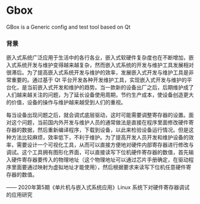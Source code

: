 # Gbox

GBox is a Generic config and test tool based on Qt



### 背景

嵌入式系统广泛应用于生活中的各行各业，嵌入式软硬件复杂度也在不断增加，嵌入式系统开发与维护变得越来越复杂，然而嵌入式系统的开发与维护工具发展相对很滞后。为了提高嵌入式系统开发与维护的效率，发展嵌入式开发与维护工具是非常重要的。通过基于 Qt 平台开发各种开发维护工具，实现嵌入式开发与维护的平台化，是当前嵌入式开发和维护的趋势。当一款新的设备出厂之后，后期维护成了人们越来越关注的问题，为了延长设备使用周期，节约生产成本，使设备创造更大的价值，设备的操作与维护越来越受到人们的重视。

每当设备出现问题之后，就会调式底层驱动，这时可能需要调整寄存器的设置。面对这个问题，当前国内外开发与维护人员的通常做法是直接在程序里面修改硬件寄存器的数据，然后重新编译程序，下载到设备，以此来检验设备运行情况。但是这种方法比较麻烦，效率低下，不利于维护。为了提高开发人员开发和维护设备的效率，需要设计一个可视化工具，从而可以直接方便地对硬件内部寄存器进行修改与调试。这个工具拥有图形化界面，可以直接读写下位机硬件寄存器的数值，首先输入硬件寄存器要传入的物理地址（这个物理地址可以通过芯片手册确定，在驱动程序里面要通过映射为虚拟地址才能使用），然后根据要求来读写下位机任意硬件寄存器的数值。

—— 2020年第5期《单片机与嵌入式系统应用》Linux 系统下对硬件寄存器调试的应用研究

